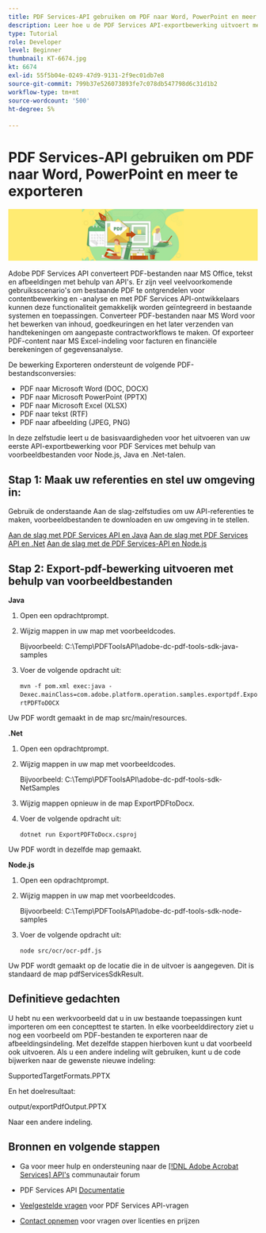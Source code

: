 ```yaml
---
title: PDF Services-API gebruiken om PDF naar Word, PowerPoint en meer te exporteren
description: Leer hoe u de PDF Services API-exportbewerking uitvoert met behulp van voorbeeldbestanden voor Node.js-, Java- en .Net-talen
type: Tutorial
role: Developer
level: Beginner
thumbnail: KT-6674.jpg
kt: 6674
exl-id: 55f5b04e-0249-47d9-9131-2f9ec01db7e8
source-git-commit: 799b37e526073893fe7c078db547798d6c31d1b2
workflow-type: tm+mt
source-wordcount: '500'
ht-degree: 5%

---
```


# PDF Services-API gebruiken om PDF naar Word, PowerPoint en meer te exporteren

![PDF-hoofdafbeelding maken](assets/ExportPDF_hero.jpg)

Adobe PDF Services API converteert PDF-bestanden naar MS Office, tekst en afbeeldingen met behulp van API&#39;s. Er zijn veel veelvoorkomende gebruiksscenario&#39;s om bestaande PDF te ontgrendelen voor contentbewerking en -analyse en met PDF Services API-ontwikkelaars kunnen deze functionaliteit gemakkelijk worden geïntegreerd in bestaande systemen en toepassingen. Converteer PDF-bestanden naar MS Word voor het bewerken van inhoud, goedkeuringen en het later verzenden van handtekeningen om aangepaste contractworkflows te maken. Of exporteer PDF-content naar MS Excel-indeling voor facturen en financiële berekeningen of gegevensanalyse.

De bewerking Exporteren ondersteunt de volgende PDF-bestandsconversies:

* PDF naar Microsoft Word (DOC, DOCX)
* PDF naar Microsoft PowerPoint (PPTX)
* PDF naar Microsoft Excel (XLSX)
* PDF naar tekst (RTF)
* PDF naar afbeelding (JPEG, PNG)

In deze zelfstudie leert u de basisvaardigheden voor het uitvoeren van uw eerste API-exportbewerking voor PDF Services met behulp van voorbeeldbestanden voor Node.js, Java en .Net-talen.

## Stap 1: Maak uw referenties en stel uw omgeving in:

Gebruik de onderstaande Aan de slag-zelfstudies om uw API-referenties te maken, voorbeeldbestanden te downloaden en uw omgeving in te stellen.

[Aan de slag met PDF Services API en Java](gettingstartedjava.md)
[Aan de slag met PDF Services API en .Net](gettingstartednet.md)
[Aan de slag met de PDF Services-API en Node.js](createpdffromhtml.md)

## Stap 2: Export-pdf-bewerking uitvoeren met behulp van voorbeeldbestanden

**Java**

1. Open een opdrachtprompt.

1. Wijzig mappen in uw map met voorbeeldcodes.

   Bijvoorbeeld: C:\Temp\PDFToolsAPI\adobe-dc-pdf-tools-sdk-java-samples

1. Voer de volgende opdracht uit:

   `mvn -f pom.xml exec:java -Dexec.mainClass=com.adobe.platform.operation.samples.exportpdf.ExportPDFToDOCX`

Uw PDF wordt gemaakt in de map src/main/resources.

**.Net**

1. Open een opdrachtprompt.

1. Wijzig mappen in uw map met voorbeeldcodes.

   Bijvoorbeeld: C:\Temp\PDFToolsAPI\adobe-dc-pdf-tools-sdk-NetSamples

1. Wijzig mappen opnieuw in de map ExportPDFtoDocx.

1. Voer de volgende opdracht uit:

   `dotnet run ExportPDFToDocx.csproj`

Uw PDF wordt in dezelfde map gemaakt.

**Node.js**

1. Open een opdrachtprompt.

1. Wijzig mappen in uw map met voorbeeldcodes.

   Bijvoorbeeld: C:\Temp\PDFToolsAPI\adobe-dc-pdf-tools-sdk-node-samples

1. Voer de volgende opdracht uit:

   `node src/ocr/ocr-pdf.js`

Uw PDF wordt gemaakt op de locatie die in de uitvoer is aangegeven. Dit is standaard de map pdfServicesSdkResult.

## Definitieve gedachten

U hebt nu een werkvoorbeeld dat u in uw bestaande toepassingen kunt importeren om een concepttest te starten. In elke voorbeelddirectory ziet u nog een voorbeeld om PDF-bestanden te exporteren naar de afbeeldingsindeling. Met dezelfde stappen hierboven kunt u dat voorbeeld ook uitvoeren. Als u een andere indeling wilt gebruiken, kunt u de code bijwerken naar de gewenste nieuwe indeling:

SupportedTargetFormats.PPTX

En het doelresultaat:

output/exportPdfOutput.PPTX

Naar een andere indeling.

## Bronnen en volgende stappen

* Ga voor meer hulp en ondersteuning naar de [[!DNL Adobe Acrobat Services] API&#39;s](https://community.adobe.com/t5/document-cloud-sdk/bd-p/Document-Cloud-SDK?page=1&amp;sort=latest_replies&amp;filter=all) communautair forum

* PDF Services API [Documentatie](https://www.adobe.com/go/pdftoolsapi_doc)

* [Veelgestelde vragen](https://community.adobe.com/t5/document-cloud-sdk/faq-for-document-services-pdf-tools-api/m-p/10726197) voor PDF Services API-vragen

* [Contact opnemen](https://www.adobe.com/go/pdftoolsapi_requestform) voor vragen over licenties en prijzen
